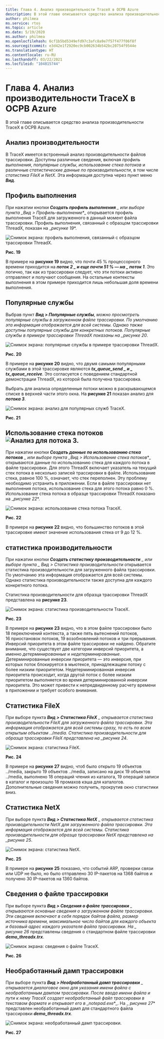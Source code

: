 ```yaml
---
title: Глава 4. Анализ производительности TraceX в ОСРВ Azure
description: В этой главе описывается средство анализа производительности TraceX в ОСРВ Azure.
author: philmea
ms.service: rtos
ms.topic: article
ms.date: 5/19/2020
ms.author: philmea
ms.openlocfilehash: 6cf1b5bd5349efd97c3afc8a9e7f57f477f06f8f
ms.sourcegitcommit: e3d42e1f2920ec9cb002634b542bc20754f9544e
ms.translationtype: HT
ms.contentlocale: ru-RU
ms.lasthandoff: 03/22/2021
ms.locfileid: "104815744"
---
```

# <a name="chapter-4---azure-rtos-tracex-performance-analysis"></a>Глава 4. Анализ производительности TraceX в ОСРВ Azure

В этой главе описывается средство анализа производительности TraceX в ОСРВ Azure.

## <a name="performance-analysis"></a>Анализ производительности

В TraceX имеется встроенный анализ производительности файлов трассировки. Доступны различные сведения, включая *профиль выполнения*, *популярные службы*, *использование стека потоков* и различные *статистические данные по производительности*, в том числе *статистика FileX и NetX*. Эта информация доступна через пункт меню ***Вид***. 


## <a name="execution-profile"></a>Профиль выполнения

При нажатии кнопки ***Создать профиль выполнения** _ или выборе пункта _*_Вид > Профиль-выполнение_*_ открывается профиль выполнения TraceX для загруженного в данный момент файла трассировки. Профиль выполнения, связанный с образцом трассировки ThreadX, показан на _*рисунке 19**.

![Снимок экрана: профиль выполнения, связанный с образцом трассировки ThreadX.](./media/user-guide/execution_profile.png)

**Рис. 19**

В примере на **рисунке 19** видно, что почти 45 % процессорного времени приходится на **_поток 2_ *_ и еще почти 51 % — на _* _поток 1_**. Это логично, так как из трассировки следует, что эти потоки активно отправляют и получают сообщения. На остальные контексты выполнения в этом примере приходится лишь небольшая доля времени выполнения.

## <a name="popular-services"></a>Популярные службы

Выбрав пункт ***Вид > Популярные службы**, можно просмотреть популярные службы в загруженном файле трассировки. По умолчанию эта информация отображается для всей системы. Однако также доступны популярные службы для конкретных потоков. Популярные службы в примере трассировки ThreadX показаны на _*рисунке 20**.

![Снимок экрана: популярные службы в примере трассировки ThreadX.](./media/user-guide/popular_services.png)

**Рис. 20**

В примере на **рисунке 20** видно, что двумя самыми популярными службами в этой трассировке являются **_tx_queue_send_ *_ и _* _tx_queue_receive_**. Это согласуется с поведением стандартной демонстрации ThreadX, из которой была получена трассировка.

Выбрать для анализа определенные потоки можно в раскрывающемся списке в верхней части этого окна. На **рисунке 21** показан анализ для **_потока 3_**.

![Снимок экрана: анализ для популярных служб TraceX.](./media/user-guide/popular_services_thread3.png)

**Рис. 21**

## <a name="thread-stack-usage-analysis-for-thread-3"></a>Использование стека потоков ![Анализ для потока 3.](./media/user-guide/screen_shot_17.png)

При нажатии кнопки ***Создать данные по использованию стека потоков** _ или выборе пункта _*_Вид > Использование стека потоков_*_ открываются данные по использованию стека для каждого потока в файле трассировки. Для этого ThreadX включает указатель на текущий стек потока в несколько записей трассировки в файле. Использование стека, равное 100 %, означает, что стек переполнен. Эту проблему необходимо устранить в приложении. Если в файле трассировки нет выполнения потока, использование стека для этого потока равно 0 %. Использование стека потока в образце трассировки ThreadX показано на _*рисунке 22**.

![Снимок экрана: использование стека потока TraceX.](./media/user-guide/thread_stack_usage.png)

**Рис. 22**

В примере на **рисунке 22** видно, что большинство потоков в этой трассировке имеют значение использования стека от 9 до 12 %.

## <a name="performance-statistics"></a>статистика производительности

При нажатии кнопки ***Создать статистику производительности** _ или выборе пункта _ *_Вид > Статистика производительности_** открывается статистика производительности для загруженного файла трассировки. По умолчанию эта информация отображается для всей системы. Однако статистика производительности также доступна для каждого конкретного потока.

Статистика производительности для образца трассировки ThreadX представлена на **рисунке 23**.

![Снимок экрана: статистика производительности TraceX.](./media/user-guide/performance_statistics.png)

**Рис. 23**

В примере на **рисунке 23** видно, что в этом файле трассировки было 18 переключений контекста, а также пять вытеснений потоков, 16 приостановок потоков, 19 возобновлений потоков и три прерывания. Инверсий приоритета в этом файле трассировки не найдено. Обратите внимание, что существует две категории инверсий приоритета, а именно *детерминированные* и *недетерминированные*. Детерминированные инверсии приоритета — это инверсия, при которых поток блокируется в мьютексе, принадлежащем потоку с более низким приоритетом. Недетерминированная инверсия приоритета происходит, когда другой поток с более низким приоритетом выполняется во время детерминированной инверсии приоритета. Это может привести к непредвиденному расчету времени в приложении и требует особого внимания.

## <a name="filex-statistics"></a>Статистика FileX

При выборе пункта ***Вид > Статистика FileX** _ открывается статистика производительности FileX для загруженного файла трассировки. Эта информация отображается для всей системы сразу, то есть по всем открытым объектам ../media. Статистика производительности для образца трассировки FileX представлена на _*рисунке 24**.

![Снимок экрана: статистика FileX.](./media/user-guide/filex_statistics.png)

**Рис. 24**

В примере на **рисунке 27** видно, чтоб было открыто 19 объектов ../media, закрыто 19 объектов ../media, записано на диск 19 объектов ../media, выполнено 18 операций чтения из каталога, 19 операций записи в каталог и произошло 18 промахов кэша для каталогов. Дополнительные сведения можно получить, прокрутив окно статистики вниз.

## <a name="netx-statistics"></a>Статистика NetX

При выборе пункта ***Вид > Статистика NetX** _ открывается статистика производительности NetX для загруженного файла трассировки. Эта информация отображается для всей системы. Статистика производительности для образца трассировки NetX представлена на _*рисунке 25**.

![Снимок экрана: статистика NetX.](./media/user-guide/netx_statistics.png)

**Рис. 25**

В примере на **рисунке 25** показано, что событий ARP, проверки связи или UDP не было, но было отправлено 30 IP-пакетов на 1368 байтов и получено 30 IP-пакетов на 1360 байтов.

## <a name="trace-file-information"></a>Сведения о файле трассировки

При выборе пункта ***Вид > Сведения о файле трассировки** _ открываются основные сведения о загруженном файле трассировки. Эти сведения включают в себя порядок байтов файла, размер источника времени, максимальное число байтов для каждого объекта и базовый адрес каждого указателя файла трассировки. На _ *рисунке 26** представлены сведения о стандартном файле трассировки **_demo_threadx.trx_**.

![Снимок экрана: сведения о файле TraceX.](./media/user-guide/trace_file_info.png)

**Рис. 26**

## <a name="raw-trace-dump"></a>Необработанный дамп трассировки

При выборе пункта ***Вид > Необработанный дамп трассировки** _ открывается диалоговое окно для указания имени файла с необработанным дампом трассировки. После ввода имени файла и пути к нему TraceX создает необработанный файл трассировки в текстовом формате и открывает его в _*_notepad.exe_*_. На _ *рисунке 27** представлен необработанный дамп для стандартного файла трассировки **_demo_threadx.trx_**.

![Снимок экрана: необработанный дамп трассировки.](./media/user-guide/raw_trace_dump.png)

**Рис. 27**

